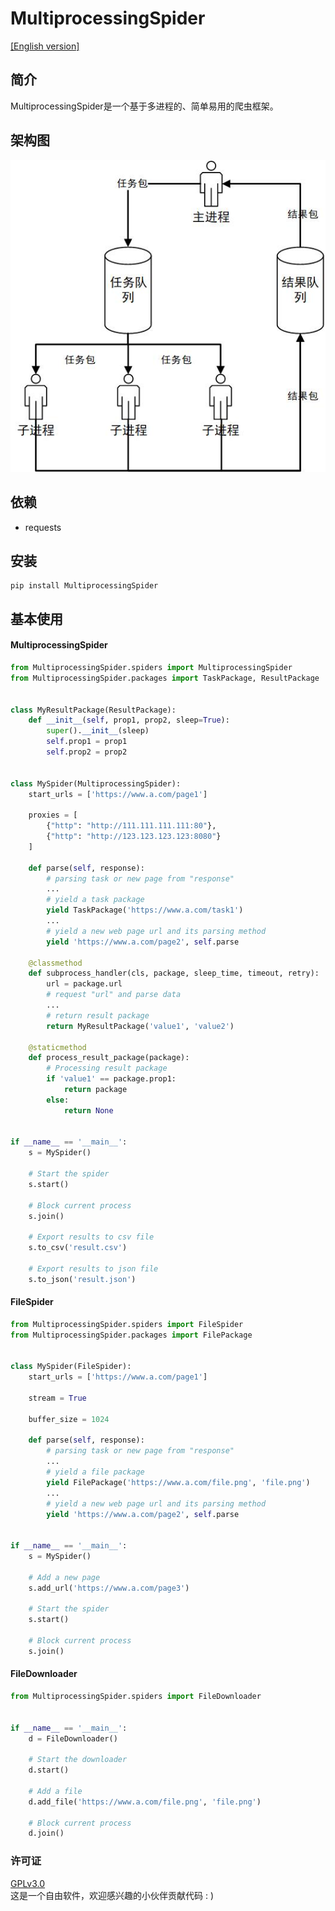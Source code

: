 # MultiprocessingSpider
[[English version]](https://github.com/Xpp521/MultiprocessingSpider/blob/master/README.md "English version")
## 简介
MultiprocessingSpider是一个基于多进程的、简单易用的爬虫框架。

## 架构图
![Architecture](https://raw.githubusercontent.com/Xpp521/Images/master/MultiprocessingSpider_Architecture_cn.jpg)

## 依赖
- requests

## 安装
```
pip install MultiprocessingSpider
```

## 基本使用
#### MultiprocessingSpider
```python
from MultiprocessingSpider.spiders import MultiprocessingSpider
from MultiprocessingSpider.packages import TaskPackage, ResultPackage


class MyResultPackage(ResultPackage):
    def __init__(self, prop1, prop2, sleep=True):
        super().__init__(sleep)
        self.prop1 = prop1
        self.prop2 = prop2


class MySpider(MultiprocessingSpider):
    start_urls = ['https://www.a.com/page1']

    proxies = [
        {"http": "http://111.111.111.111:80"},
        {"http": "http://123.123.123.123:8080"}
    ]

    def parse(self, response):
        # parsing task or new page from "response"
        ...
        # yield a task package
        yield TaskPackage('https://www.a.com/task1')
        ...
        # yield a new web page url and its parsing method
        yield 'https://www.a.com/page2', self.parse

    @classmethod
    def subprocess_handler(cls, package, sleep_time, timeout, retry):
        url = package.url
        # request "url" and parse data
        ...
        # return result package
        return MyResultPackage('value1', 'value2')

    @staticmethod
    def process_result_package(package):
        # Processing result package
        if 'value1' == package.prop1:
            return package
        else:
            return None


if __name__ == '__main__':
    s = MySpider()

    # Start the spider
    s.start()

    # Block current process
    s.join()

    # Export results to csv file
    s.to_csv('result.csv')

    # Export results to json file
    s.to_json('result.json')
```
#### FileSpider
```python
from MultiprocessingSpider.spiders import FileSpider
from MultiprocessingSpider.packages import FilePackage


class MySpider(FileSpider):
    start_urls = ['https://www.a.com/page1']

    stream = True

    buffer_size = 1024

    def parse(self, response):
        # parsing task or new page from "response"
        ...
        # yield a file package
        yield FilePackage('https://www.a.com/file.png', 'file.png')
        ...
        # yield a new web page url and its parsing method
        yield 'https://www.a.com/page2', self.parse


if __name__ == '__main__':
    s = MySpider()

    # Add a new page
    s.add_url('https://www.a.com/page3')

    # Start the spider
    s.start()

    # Block current process
    s.join()
```
#### FileDownloader
```python
from MultiprocessingSpider.spiders import FileDownloader


if __name__ == '__main__':
    d = FileDownloader()

    # Start the downloader
    d.start()
    
    # Add a file
    d.add_file('https://www.a.com/file.png', 'file.png')
    
    # Block current process
    d.join()
```
### 许可证
[GPLv3.0](https://github.com/Xpp521/MultiprocessingSpider/blob/master/LICENSE.md "License")  
这是一个自由软件，欢迎感兴趣的小伙伴贡献代码 : )
